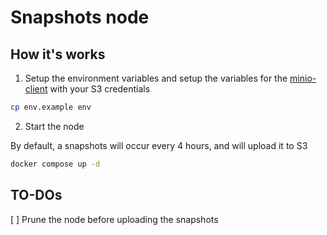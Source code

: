 # Snapshots node

## How it's works

1. Setup the environment variables and setup the variables for the [minio-client](https://min.io) with your S3 credentials

``` sh
cp env.example env
```

2. Start the node

By default, a snapshots will occur every 4 hours, and will upload it to S3

``` sh
docker compose up -d
```

## TO-DOs

[ ] Prune the node before uploading the snapshots
